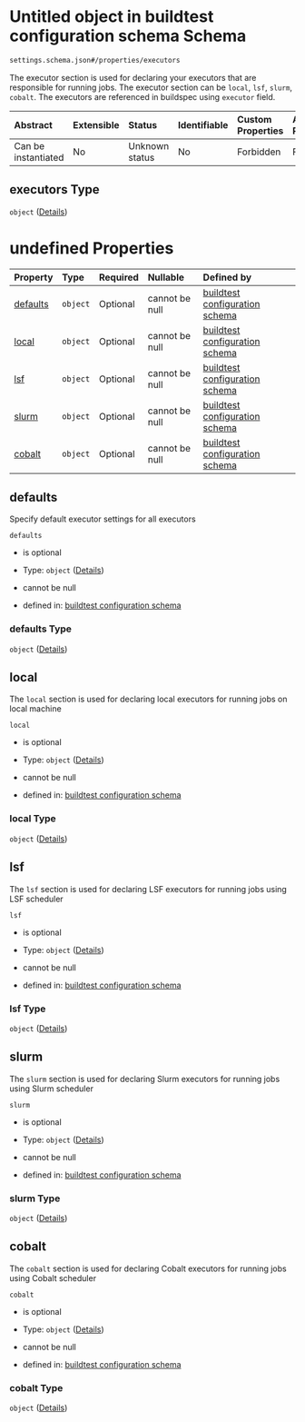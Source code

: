 # Untitled object in buildtest configuration schema Schema

```txt
settings.schema.json#/properties/executors
```

The executor section is used for declaring your executors that are responsible for running jobs. The executor section can be `local`, `lsf`, `slurm`, `cobalt`. The executors are referenced in buildspec using `executor` field.

| Abstract            | Extensible | Status         | Identifiable | Custom Properties | Additional Properties | Access Restrictions | Defined In                                                                  |
| :------------------ | :--------- | :------------- | :----------- | :---------------- | :-------------------- | :------------------ | :-------------------------------------------------------------------------- |
| Can be instantiated | No         | Unknown status | No           | Forbidden         | Forbidden             | none                | [settings.schema.json*](../out/settings.schema.json "open original schema") |

## executors Type

`object` ([Details](settings-properties-executors.md))

# undefined Properties

| Property              | Type     | Required | Nullable       | Defined by                                                                                                                                              |
| :-------------------- | :------- | :------- | :------------- | :------------------------------------------------------------------------------------------------------------------------------------------------------ |
| [defaults](#defaults) | `object` | Optional | cannot be null | [buildtest configuration schema](settings-properties-executors-properties-defaults.md "settings.schema.json#/properties/executors/properties/defaults") |
| [local](#local)       | `object` | Optional | cannot be null | [buildtest configuration schema](settings-properties-executors-properties-local.md "settings.schema.json#/properties/executors/properties/local")       |
| [lsf](#lsf)           | `object` | Optional | cannot be null | [buildtest configuration schema](settings-properties-executors-properties-lsf.md "settings.schema.json#/properties/executors/properties/lsf")           |
| [slurm](#slurm)       | `object` | Optional | cannot be null | [buildtest configuration schema](settings-properties-executors-properties-slurm.md "settings.schema.json#/properties/executors/properties/slurm")       |
| [cobalt](#cobalt)     | `object` | Optional | cannot be null | [buildtest configuration schema](settings-properties-executors-properties-cobalt.md "settings.schema.json#/properties/executors/properties/cobalt")     |

## defaults

Specify default executor settings for all executors

`defaults`

*   is optional

*   Type: `object` ([Details](settings-properties-executors-properties-defaults.md))

*   cannot be null

*   defined in: [buildtest configuration schema](settings-properties-executors-properties-defaults.md "settings.schema.json#/properties/executors/properties/defaults")

### defaults Type

`object` ([Details](settings-properties-executors-properties-defaults.md))

## local

The `local` section is used for declaring local executors for running jobs on local machine

`local`

*   is optional

*   Type: `object` ([Details](settings-properties-executors-properties-local.md))

*   cannot be null

*   defined in: [buildtest configuration schema](settings-properties-executors-properties-local.md "settings.schema.json#/properties/executors/properties/local")

### local Type

`object` ([Details](settings-properties-executors-properties-local.md))

## lsf

The `lsf` section is used for declaring LSF executors for running jobs using LSF scheduler

`lsf`

*   is optional

*   Type: `object` ([Details](settings-properties-executors-properties-lsf.md))

*   cannot be null

*   defined in: [buildtest configuration schema](settings-properties-executors-properties-lsf.md "settings.schema.json#/properties/executors/properties/lsf")

### lsf Type

`object` ([Details](settings-properties-executors-properties-lsf.md))

## slurm

The `slurm` section is used for declaring Slurm executors for running jobs using Slurm scheduler

`slurm`

*   is optional

*   Type: `object` ([Details](settings-properties-executors-properties-slurm.md))

*   cannot be null

*   defined in: [buildtest configuration schema](settings-properties-executors-properties-slurm.md "settings.schema.json#/properties/executors/properties/slurm")

### slurm Type

`object` ([Details](settings-properties-executors-properties-slurm.md))

## cobalt

The `cobalt` section is used for declaring Cobalt executors for running jobs using Cobalt scheduler

`cobalt`

*   is optional

*   Type: `object` ([Details](settings-properties-executors-properties-cobalt.md))

*   cannot be null

*   defined in: [buildtest configuration schema](settings-properties-executors-properties-cobalt.md "settings.schema.json#/properties/executors/properties/cobalt")

### cobalt Type

`object` ([Details](settings-properties-executors-properties-cobalt.md))
